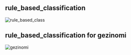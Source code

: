 ## rule_based_classification

![rule_based_class](https://user-images.githubusercontent.com/19350791/219490120-ca1bc062-09dc-475e-9d72-0b2c27b62946.png)


## rule_based_classification for gezinomi

![gezinomi](https://user-images.githubusercontent.com/19350791/223092850-abeec122-2294-49c7-8d08-e894d3aa8b46.png)
